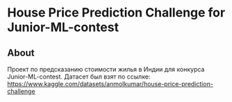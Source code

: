 # House Price Prediction Challenge for Junior-ML-contest
## About
Проект по предсказанию стоимости жилья в Индии для конкурса Junior-ML-contest.
Датасет был взят по ссылке:
https://www.kaggle.com/datasets/anmolkumar/house-price-prediction-challenge
